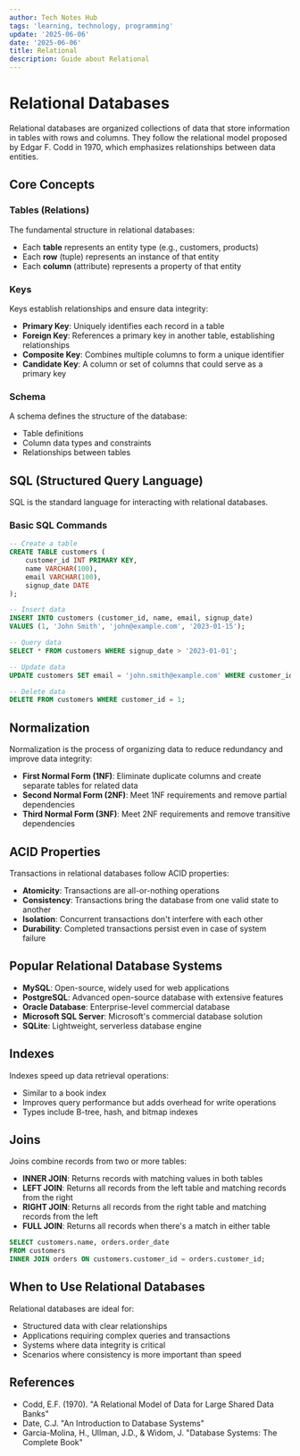 ```yaml
---
author: Tech Notes Hub
tags: 'learning, technology, programming'
update: '2025-06-06'
date: '2025-06-06'
title: Relational
description: Guide about Relational
---
```

# Relational Databases

Relational databases are organized collections of data that store information in tables with rows and columns. They follow the relational model proposed by Edgar F. Codd in 1970, which emphasizes relationships between data entities.

## Core Concepts

### Tables (Relations)

The fundamental structure in relational databases:
- Each **table** represents an entity type (e.g., customers, products)
- Each **row** (tuple) represents an instance of that entity
- Each **column** (attribute) represents a property of that entity

### Keys

Keys establish relationships and ensure data integrity:

- **Primary Key**: Uniquely identifies each record in a table
- **Foreign Key**: References a primary key in another table, establishing relationships
- **Composite Key**: Combines multiple columns to form a unique identifier
- **Candidate Key**: A column or set of columns that could serve as a primary key

### Schema

A schema defines the structure of the database:
- Table definitions
- Column data types and constraints
- Relationships between tables

## SQL (Structured Query Language)

SQL is the standard language for interacting with relational databases.

### Basic SQL Commands

```sql
-- Create a table
CREATE TABLE customers (
    customer_id INT PRIMARY KEY,
    name VARCHAR(100),
    email VARCHAR(100),
    signup_date DATE
);

-- Insert data
INSERT INTO customers (customer_id, name, email, signup_date)
VALUES (1, 'John Smith', 'john@example.com', '2023-01-15');

-- Query data
SELECT * FROM customers WHERE signup_date > '2023-01-01';

-- Update data
UPDATE customers SET email = 'john.smith@example.com' WHERE customer_id = 1;

-- Delete data
DELETE FROM customers WHERE customer_id = 1;
```

## Normalization

Normalization is the process of organizing data to reduce redundancy and improve data integrity:

- **First Normal Form (1NF)**: Eliminate duplicate columns and create separate tables for related data
- **Second Normal Form (2NF)**: Meet 1NF requirements and remove partial dependencies
- **Third Normal Form (3NF)**: Meet 2NF requirements and remove transitive dependencies

## ACID Properties

Transactions in relational databases follow ACID properties:

- **Atomicity**: Transactions are all-or-nothing operations
- **Consistency**: Transactions bring the database from one valid state to another
- **Isolation**: Concurrent transactions don't interfere with each other
- **Durability**: Completed transactions persist even in case of system failure

## Popular Relational Database Systems

- **MySQL**: Open-source, widely used for web applications
- **PostgreSQL**: Advanced open-source database with extensive features
- **Oracle Database**: Enterprise-level commercial database
- **Microsoft SQL Server**: Microsoft's commercial database solution
- **SQLite**: Lightweight, serverless database engine

## Indexes

Indexes speed up data retrieval operations:
- Similar to a book index
- Improves query performance but adds overhead for write operations
- Types include B-tree, hash, and bitmap indexes

## Joins

Joins combine records from two or more tables:
- **INNER JOIN**: Returns records with matching values in both tables
- **LEFT JOIN**: Returns all records from the left table and matching records from the right
- **RIGHT JOIN**: Returns all records from the right table and matching records from the left
- **FULL JOIN**: Returns all records when there's a match in either table

```sql
SELECT customers.name, orders.order_date
FROM customers
INNER JOIN orders ON customers.customer_id = orders.customer_id;
```

## When to Use Relational Databases

Relational databases are ideal for:
- Structured data with clear relationships
- Applications requiring complex queries and transactions
- Systems where data integrity is critical
- Scenarios where consistency is more important than speed

## References

- Codd, E.F. (1970). "A Relational Model of Data for Large Shared Data Banks"
- Date, C.J. "An Introduction to Database Systems"
- Garcia-Molina, H., Ullman, J.D., & Widom, J. "Database Systems: The Complete Book" 
